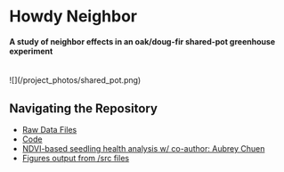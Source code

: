 # Howdy Neighbor
#### A study of neighbor effects in an oak/doug-fir shared-pot greenhouse experiment

<br>
![](/project_photos/shared_pot.png)

<br>

## Navigating the Repository
* [Raw Data Files](/data)
* [Code](/src)
* [NDVI-based seedling health analysis w/ co-author: Aubrey Chuen](/NDVI)
* [Figures output from /src files](/figures)
